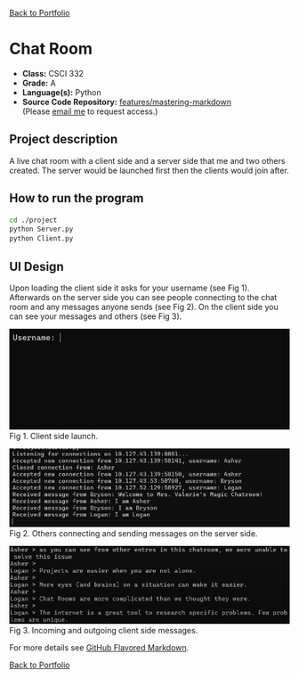 [Back to Portfolio](./)

Chat Room
===============

-   **Class:** CSCI 332
-   **Grade:** A
-   **Language(s):** Python
-   **Source Code Repository:** [features/mastering-markdown](https://guides.github.com/features/mastering-markdown/)  
    (Please [email me](mailto:lareed@csustudent.net?subject=GitHub%20Access) to request access.)

## Project description

A live chat room with a client side and a server side that me and two others created. The server would be launched first then the clients would join after.

## How to run the program

```bash
cd ./project
python Server.py
python Client.py
```

## UI Design

Upon loading the client side it asks for your username (see Fig 1). Afterwards on the server side you can see people connecting to the chat room and any messages anyone sends (see Fig 2). On the client side you can see your messages and others (see Fig 3).

![screenshot](images/project3_first.png)  
Fig 1. Client side launch.

![screenshot](images/project3_second.png)  
Fig 2. Others connecting and sending messages on the server side.

![screenshot](images/project3_third.png)  
Fig 3. Incoming and outgoing client side messages.

For more details see [GitHub Flavored Markdown](https://guides.github.com/features/mastering-markdown/).

[Back to Portfolio](./)
